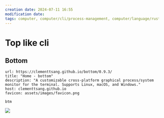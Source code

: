 ```yaml
---
creation date: 2024-07-11 16:55
modification date: 
tags: computer, computer/cli/process-management, computer/language/rust
---
```


# Top like cli

## Bottom


```cardlink
url: https://clementtsang.github.io/bottom/0.9.3/
title: "Home - bottom"
description: "A customizable cross-platform graphical process/system monitor for the terminal. Supports Linux, macOS, and Windows."
host: clementtsang.github.io
favicon: assets/images/favicon.png
```

```shell
btm
```
![](Pasted%20image%2020230711160856.png)